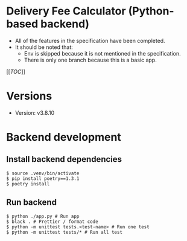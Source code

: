 # Delivery Fee Calculator (Python-based backend)

- All of the features in the specification have been completed.
- It should be noted that:
  - Env is skipped because it is not mentioned in the specification.
  - There is only one branch because this is a basic app.

[[_TOC_]]

# Versions

- Version: v3.8.10

# Backend development

## Install backend dependencies

```shell
$ source .venv/bin/activate
$ pip install poetry==1.3.1
$ poetry install
```

## Run backend

```shell
$ python ./app.py # Run app
$ black . # Prettier / format code
$ python -m unittest tests.<test-name> # Run one test
$ python -m unittest tests/* # Run all test
```
